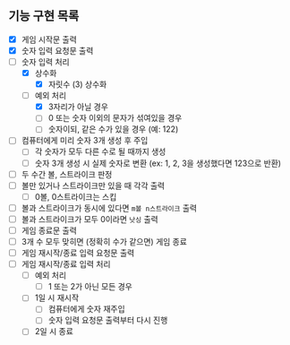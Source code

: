 ## 기능 구현 목록
- [x] 게임 시작문 출력
- [x] 숫자 입력 요청문 출력
- [ ] 숫자 입력 처리
    - [x] 상수화
      - [x] 자릿수 (3) 상수화
    - [ ] 예외 처리
        - [x] 3자리가 아닐 경우
        - [ ] 0 또는 숫자 이외의 문자가 섞여있을 경우
        - [ ] 숫자이되, 같은 수가 있을 경우 (예: 122)
- [ ] 컴퓨터에게 미리 숫자 3개 생성 후 주입
    - [ ] 각 숫자가 모두 다른 수로 될 때까지 생성
    - [ ] 숫자 3개 생성 시 실제 숫자로 변환 (ex: 1, 2, 3을 생성했다면 123으로 반환)
- [ ] 두 수간 볼, 스트라이크 판정
- [ ] 볼만 있거나 스트라이크만 있을 때 각각 출력
    - [ ] 0볼, 0스트라이크는 스킵
- [ ] 볼과 스트라이크가 동시에 있다면 `m볼 n스트라이크` 출력
- [ ] 볼과 스트라이크가 모두 0이라면 `낫싱` 출력
- [ ] 게임 종료문 출력
- [ ] 3개 수 모두 맞히면 (정확히 수가 같으면) 게임 종료
- [ ] 게임 재시작/종료 입력 요청문 출력
- [ ] 게임 재시작/종료 입력 처리
    - [ ] 예외 처리
        - [ ] 1 또는 2가 아닌 모든 경우
    - [ ] 1일 시 재시작
        - [ ] 컴퓨터에게 숫자 재주입
        - [ ] 숫자 입력 요청문 출력부터 다시 진행
    - [ ] 2일 시 종료
